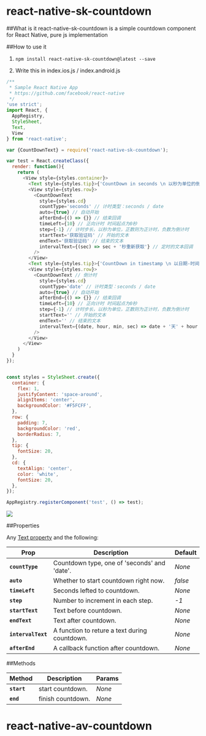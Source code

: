 # react-native-sk-countdown

##What is it
react-native-sk-countdown is a simple countdown component for React Native, pure js implementation

##How to use it

1. `npm install react-native-sk-countdown@latest --save`

2. Write this in index.ios.js / index.android.js

```javascript
/**
 * Sample React Native App
 * https://github.com/facebook/react-native
 */
'use strict';
import React, {
  AppRegistry,
  StyleSheet,
  Text,
  View
} from 'react-native';

var {CountDownText} = require('react-native-sk-countdown');

var test = React.createClass({
  render: function(){
    return (
      <View style={styles.container}>
        <Text style={styles.tip}>{'CountDown in seconds \n 以秒为单位的倒计时'}</Text>
        <View style={styles.row}>
          <CountDownText
            style={styles.cd}
            countType='seconds' // 计时类型：seconds / date
            auto={true} // 自动开始
            afterEnd={() => {}} // 结束回调
            timeLeft={10} // 正向计时 时间起点为0秒
            step={-1} // 计时步长，以秒为单位，正数则为正计时，负数为倒计时
            startText='获取验证码' // 开始的文本
            endText='获取验证码' // 结束的文本
            intervalText={(sec) => sec + '秒重新获取'} // 定时的文本回调
          />
        </View>
        <Text style={styles.tip}>{'CountDown in timestamp \n 以日期-时间为单位的倒计时'}</Text>
        <View style={styles.row}>
          <CountDownText // 倒计时
            style={styles.cd}
            countType='date' // 计时类型：seconds / date
            auto={true} // 自动开始
            afterEnd={() => {}} // 结束回调
            timeLeft={10} // 正向计时 时间起点为0秒
            step={-1} // 计时步长，以秒为单位，正数则为正计时，负数为倒计时
            startText='' // 开始的文本
            endText='' // 结束的文本
            intervalText={(date, hour, min, sec) => date + '天' + hour + '时' + min + '分' + sec} // 定时的文本回调
          />
        </View>
      </View>
    )
  }
});


const styles = StyleSheet.create({
  container: {
    flex: 1,
    justifyContent: 'space-around',
    alignItems: 'center',
    backgroundColor: '#F5FCFF',
  },
  row: {
    padding: 7,
    backgroundColor: 'red',
    borderRadius: 7,
  },
  tip: {
    fontSize: 20,
  },
  cd: {
    textAlign: 'center',
    color: 'white',
    fontSize: 20,
  },
});

AppRegistry.registerComponent('test', () => test);

```
![](https://raw.githubusercontent.com/shigebeyond/react-native-sk-countdown/master/demo.gif)

##Properties

Any [Text property](http://facebook.github.io/react-native/docs/text.html) and the following:

| Prop | Description | Default |
|---|---|---|
|**`countType`**|Countdown type, one of 'seconds' and 'date'. |*None*|
|**`auto`**|Whether to start countdown right now. |*false*|
|**`timeLeft`**|Seconds lefted to countdown. |*None*|
|**`step`**|Number to increment in each step. |*-1*|
|**`startText`**|Text before countdown. |*None*|
|**`endText`**|Text after countdown. |*None*|
|**`intervalText`**|A function to reture a text during countdown. |*None*|
|**`afterEnd`**|A callback function after countdown. |*None*|

##Methods

| Method | Description | Params |
|---|---|---|
|**`start`**|start countdown. |*None*|
|**`end`**|finish countdown. |*None*|
# react-native-av-countdown
